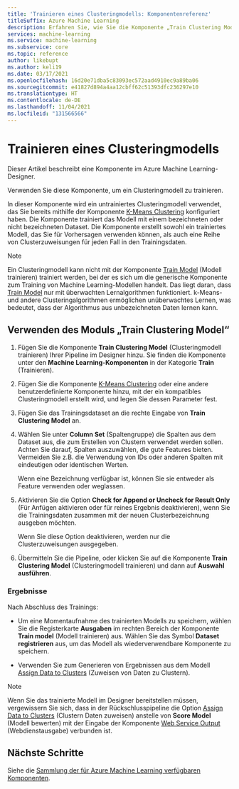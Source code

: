 ```yaml
---
title: 'Trainieren eines Clusteringmodells: Komponentenreferenz'
titleSuffix: Azure Machine Learning
description: Erfahren Sie, wie Sie die Komponente „Train Clustering Model“ (Clusteringmodell trainieren) in Azure Machine Learning verwenden, um Clusteringmodelle zu trainieren.
services: machine-learning
ms.service: machine-learning
ms.subservice: core
ms.topic: reference
author: likebupt
ms.author: keli19
ms.date: 03/17/2021
ms.openlocfilehash: 16d20e71dba5c83093ec572aad4910ec9a89ba06
ms.sourcegitcommit: e41827d894a4aa12cbff62c51393dfc236297e10
ms.translationtype: HT
ms.contentlocale: de-DE
ms.lasthandoff: 11/04/2021
ms.locfileid: "131566566"
---
```

# <a name="train-clustering-model"></a>Trainieren eines Clusteringmodells

Dieser Artikel beschreibt eine Komponente im Azure Machine Learning-Designer.

Verwenden Sie diese Komponente, um ein Clusteringmodell zu trainieren.

In dieser Komponente wird ein untrainiertes Clusteringmodell verwendet, das Sie bereits mithilfe der Komponente [K-Means Clustering](k-means-clustering.md) konfiguriert haben. Die Komponente trainiert das Modell mit einem bezeichneten oder nicht bezeichneten Dataset. Die Komponente erstellt sowohl ein trainiertes Modell, das Sie für Vorhersagen verwenden können, als auch eine Reihe von Clusterzuweisungen für jeden Fall in den Trainingsdaten.

> [!NOTE]
> Ein Clusteringmodell kann nicht mit der Komponente [Train Model](train-model.md) (Modell trainieren) trainiert werden, bei der es sich um die generische Komponente zum Training von Machine Learning-Modellen handelt. Das liegt daran, dass [Train Model](train-model.md) nur mit überwachten Lernalgorithmen funktioniert. k-Means- und andere Clusteringalgorithmen ermöglichen unüberwachtes Lernen, was bedeutet, dass der Algorithmus aus unbezeichneten Daten lernen kann.  
  
## <a name="how-to-use-train-clustering-model"></a>Verwenden des Moduls „Train Clustering Model“  

1.  Fügen Sie die Komponente **Train Clustering Model** (Clusteringmodell trainieren) Ihrer Pipeline im Designer hinzu. Sie finden die Komponente unter den **Machine Learning-Komponenten** in der Kategorie **Train** (Trainieren).  
  
2. Fügen Sie die Komponente [K-Means Clustering](k-means-clustering.md) oder eine andere benutzerdefinierte Komponente hinzu, mit der ein kompatibles Clusteringmodell erstellt wird, und legen Sie dessen Parameter fest.  
    
3.  Fügen Sie das Trainingsdataset an die rechte Eingabe von **Train Clustering Model** an.
  
5.  Wählen Sie unter **Column Set** (Spaltengruppe) die Spalten aus dem Dataset aus, die zum Erstellen von Clustern verwendet werden sollen. Achten Sie darauf, Spalten auszuwählen, die gute Features bieten. Vermeiden Sie z.B. die Verwendung von IDs oder anderen Spalten mit eindeutigen oder identischen Werten.

    Wenn eine Bezeichnung verfügbar ist, können Sie sie entweder als Feature verwenden oder weglassen.  
  
6. Aktivieren Sie die Option **Check for Append or Uncheck for Result Only** (Für Anfügen aktivieren oder für reines Ergebnis deaktivieren), wenn Sie die Trainingsdaten zusammen mit der neuen Clusterbezeichnung ausgeben möchten.

    Wenn Sie diese Option deaktivieren, werden nur die Clusterzuweisungen ausgegeben. 

7. Übermitteln Sie die Pipeline, oder klicken Sie auf die Komponente **Train Clustering Model** (Clusteringmodell trainieren) und dann auf **Auswahl ausführen**.  
  
### <a name="results"></a>Ergebnisse

Nach Abschluss des Trainings:

+ Um eine Momentaufnahme des trainierten Modells zu speichern, wählen Sie die Registerkarte **Ausgaben** im rechten Bereich der Komponente **Train model** (Modell trainieren) aus. Wählen Sie das Symbol **Dataset registrieren** aus, um das Modell als wiederverwendbare Komponente zu speichern.

+ Verwenden Sie zum Generieren von Ergebnissen aus dem Modell [Assign Data to Clusters](assign-data-to-clusters.md) (Zuweisen von Daten zu Clustern).

> [!NOTE]
> Wenn Sie das trainierte Modell im Designer bereitstellen müssen, vergewissern Sie sich, dass in der Rückschlusspipeline die Option [Assign Data to Clusters](assign-data-to-clusters.md) (Clustern Daten zuweisen) anstelle von **Score Model** (Modell bewerten) mit der Eingabe der Komponente [Web Service Output](web-service-input-output.md) (Webdienstausgabe) verbunden ist.

## <a name="next-steps"></a>Nächste Schritte

Siehe die [Sammlung der für Azure Machine Learning verfügbaren Komponenten](component-reference.md). 